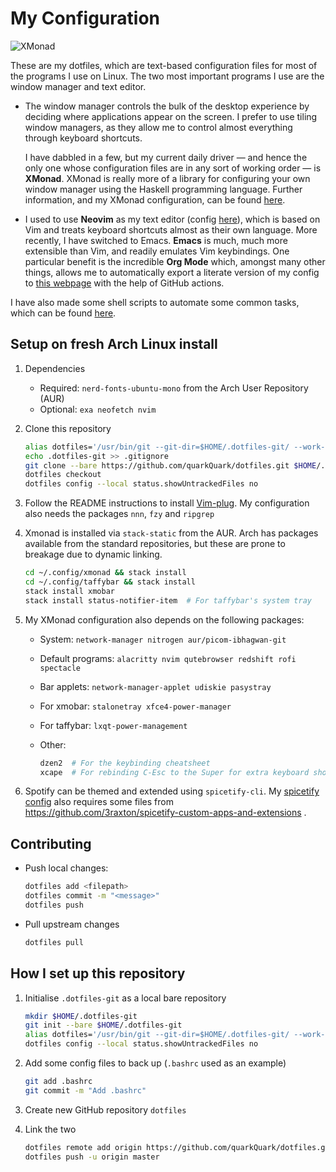 # My Configuration

![XMonad](/.config/Screenshots/2020-08-23-XMonad.png?raw=true)

These are my dotfiles,
which are text-based configuration files for most of the programs I use on Linux.
The two most important programs I use are the window manager and text editor.

* The window manager controls the bulk of the desktop experience
  by deciding where applications appear on the screen.
  I prefer to use tiling window managers,
  as they allow me to control almost everything through keyboard shortcuts.

  I have dabbled in a few, but my current daily driver
  — and hence the only one whose configuration files are in any sort of working order
  — is **XMonad**.
  XMonad is really more of a library for configuring your own window manager
  using the Haskell programming language.
  Further information, and my XMonad configuration, can be found
  [here](.config/xmonad).

* I used to use **Neovim** as my text editor (config [here](.config/nvim)),
  which is based on Vim and treats keyboard shortcuts almost as their own language.
  More recently, I have switched to Emacs.
  **Emacs** is much, much more extensible than Vim, and readily emulates Vim keybindings.
  One particular benefit is the incredible **Org Mode** which, amongst many other things,
  allows me to automatically export a literate version of my config to
  [this webpage](https://quarkQuark.github.io/literate-config/emacs)
  with the help of GitHub actions.

I have also made some shell scripts to automate some common tasks, which can be found
[here](.scripts).

## Setup on fresh Arch Linux install

1.  Dependencies

    * Required: `nerd-fonts-ubuntu-mono` from the Arch User Repository (AUR)
    * Optional: `exa neofetch nvim`

2.  Clone this repository

    ```bash
    alias dotfiles='/usr/bin/git --git-dir=$HOME/.dotfiles-git/ --work-tree=$HOME'
    echo .dotfiles-git >> .gitignore
    git clone --bare https://github.com/quarkQuark/dotfiles.git $HOME/.dotfiles-git
    dotfiles checkout
    dotfiles config --local status.showUntrackedFiles no
    ```

3.  Follow the README instructions to install [Vim-plug](https://github.com/junegunn/vim-plug).
    My configuration also needs the packages `nnn`, `fzy` and `ripgrep`

4.  Xmonad is installed via `stack-static` from the AUR.
    Arch has packages available from the standard repositories,
	but these are prone to breakage due to dynamic linking.

    ```bash
    cd ~/.config/xmonad && stack install
    cd ~/.config/taffybar && stack install
    stack install xmobar
    stack install status-notifier-item  # For taffybar's system tray
    ```

5. My XMonad configuration also depends on the following packages:

    * System:           `network-manager nitrogen aur/picom-ibhagwan-git`
    * Default programs: `alacritty nvim qutebrowser redshift rofi spectacle`
    * Bar applets:      `network-manager-applet udiskie pasystray`
    * For xmobar:       `stalonetray xfce4-power-manager`
    * For taffybar:     `lxqt-power-management`
    * Other:

      ``` bash
      dzen2  # For the keybinding cheatsheet
      xcape  # For rebinding C-Esc to the Super for extra keyboard shortcuts
      ```

5. Spotify can be themed and extended using `spicetify-cli`.
   My [spicetify config](.config/spicetify/config.ini) also requires some files from 
   https://github.com/3raxton/spicetify-custom-apps-and-extensions .

## Contributing

*   Push local changes:

    ```bash
    dotfiles add <filepath>
    dotfiles commit -m "<message>"
    dotfiles push
    ```

*   Pull upstream changes

    ```bash
    dotfiles pull
    ```

## How I set up this repository

1.  Initialise `.dotfiles-git` as a local bare repository 

    ```bash
    mkdir $HOME/.dotfiles-git
    git init --bare $HOME/.dotfiles-git
    alias dotfiles='/usr/bin/git --git-dir=$HOME/.dotfiles-git/ --work-tree=$HOME'
    dotfiles config --local status.showUntrackedFiles no
    ```

2.  Add some config files to back up (`.bashrc` used as an example)

    ```bash
    git add .bashrc
    git commit -m "Add .bashrc"
    ```

3.  Create new GitHub repository `dotfiles`

4.  Link the two

    ```bash
    dotfiles remote add origin https://github.com/quarkQuark/dotfiles.git
    dotfiles push -u origin master
    ```
